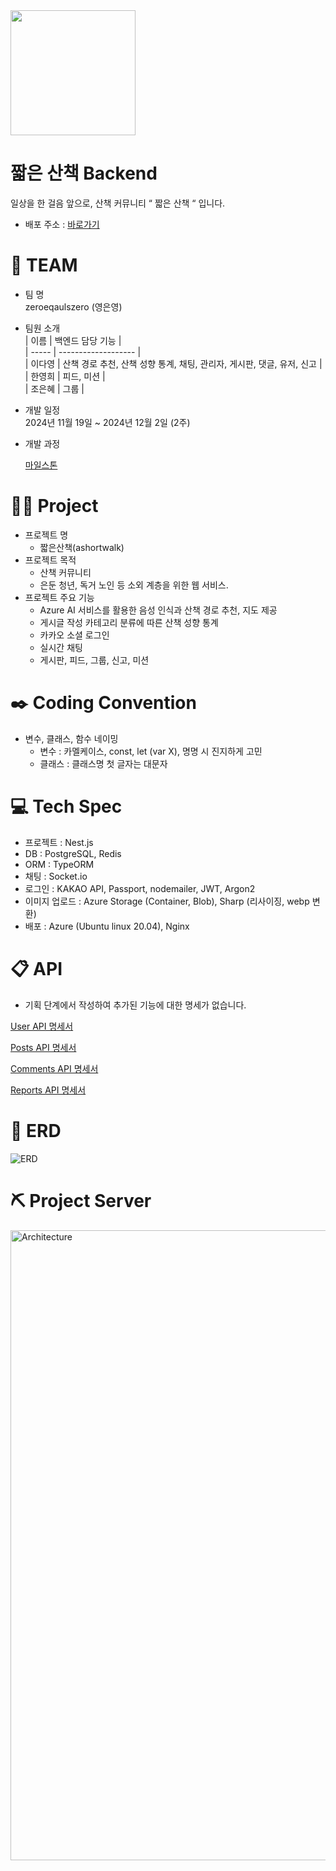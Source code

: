 <img src="https://github.com/user-attachments/assets/e11880de-7f4c-428d-9ee8-bac6a70e0efd" width="200" height="200">

# 짧은 산책 Backend

일상을 한 걸음 앞으로, 산책 커뮤니티 “ 짧은 산책 “ 입니다.

- 배포 주소 : [바로가기](https://ashortwalk.store)

# 👟 TEAM

- 팀 명  
  zeroeqaulszero (영은영)
- 팀원 소개  
  | 이름 | 백엔드 담당 기능 |   
| ----- | ------------------- |    
  | 이다영 | 산책 경로 추천, 산책 성향 통계, 채팅, 관리자, 게시판, 댓글, 유저, 신고 |  
  | 한영희 | 피드, 미션 |  
  | 조은혜 | 그룹 |

- 개발 일정  
  2024년 11월 19일 ~ 2024년 12월 2일 (2주)

- 개발 과정

  [마일스톤](https://docs.google.com/spreadsheets/d/1SSaSrOxuqmxmiVsNv_Pw6xuxpjbTNivPiRzatUcC_YY/edit?gid=0#gid=0)

# 🏃‍♀️ Project

- 프로젝트 명
  - 짧은산책(ashortwalk)
- 프로젝트 목적
  - 산책 커뮤니티
  - 은둔 청년, 독거 노인 등 소외 계층을 위한 웹 서비스.
- 프로젝트 주요 기능
  - Azure AI 서비스를 활용한 음성 인식과 산책 경로 추천, 지도 제공
  - 게시글 작성 카테고리 분류에 따른 산책 성향 통계
  - 카카오 소셜 로그인
  - 실시간 채팅
  - 게시판, 피드, 그룹, 신고, 미션

# ✒️ Coding Convention

- 변수, 클래스, 함수 네이밍
  - 변수 : 카멜케이스, const, let (var X), 명명 시 진지하게 고민
  - 클래스 : 클래스명 첫 글자는 대문자

# 💻 Tech Spec

- 프로젝트 : Nest.js
- DB : PostgreSQL, Redis
- ORM : TypeORM
- 채팅 : Socket.io
- 로그인 : KAKAO API, Passport, nodemailer, JWT, Argon2
- 이미지 업로드 : Azure Storage (Container, Blob), Sharp (리사이징, webp 변환)
- 배포 : Azure (Ubuntu linux 20.04), Nginx

# 📋 API

- 기획 단계에서 작성하여 추가된 기능에 대한 명세가 없습니다.

[User API 명세서](https://suave-prawn-3cc.notion.site/Users-API-12d244ea9138809c8e4ece1de5b1d1d6)

[Posts API 명세서](https://suave-prawn-3cc.notion.site/Posts-API-12e244ea9138805c86eff064a9e4bc48)

[Comments API 명세서](https://suave-prawn-3cc.notion.site/Comments-API-12f244ea913880a88945e9492bc1ce93)

[Reports API 명세서](https://suave-prawn-3cc.notion.site/Reports-API-12f244ea9138806a86cce9f048ea504a)

# 📔 ERD

![ERD](https://github.com/user-attachments/assets/3ecd5695-d5b9-4400-9c0c-f826ead0ddda)


# ⛏️ Project Server

<img width="1008" alt="Architecture" src="https://github.com/user-attachments/assets/067e8cb9-7cce-4e87-854a-27ce84c9e26d">
